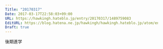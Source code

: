 ```yaml
---
Title: "20170317"
Date: 2017-03-17T22:58:03+09:00
URL: https://hawkingh.hateblo.jp/entry/20170317/1489759083
EditURL: https://blog.hatena.ne.jp/hawkingh/hawkingh.hateblo.jp/atom/entry/10328749687228005573
Draft: true
---
```


<p>後期進学</p>
